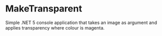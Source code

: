 # MakeTransparent
Simple .NET 5 console application that takes an image as argument and applies transparency where colour is magenta.
